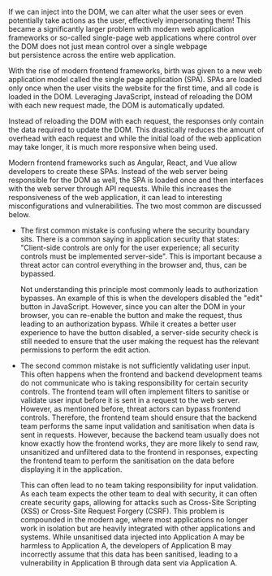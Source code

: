 If we can inject into the DOM, we can alter what the user sees or even potentially take actions as the user, effectively impersonating them! This became a significantly larger problem with modern web application frameworks or so-called single-page web applications where control over the DOM does not just mean control over a single webpage but persistence across the entire web application.

With the rise of modern frontend frameworks, birth was given to a new web application model called the single page application (SPA). SPAs are loaded only once when the user visits the website for the first time, and all code is loaded in the DOM. Leveraging JavaScript, instead of reloading the DOM with each new request made, the DOM is automatically updated.

Instead of reloading the DOM with each request, the responses only contain the data required to update the DOM. This drastically reduces the amount of overhead with each request and while the initial load of the web application may take longer, it is much more responsive when being used.

Modern frontend frameworks such as Angular, React, and Vue allow developers to create these SPAs. Instead of the web server being responsible for the DOM as well, the SPA is loaded once and then interfaces with the web server through API requests. While this increases the responsiveness of the web application, it can lead to interesting misconfigurations and vulnerabilities. The two most common are discussed below.

- The first common mistake is confusing where the security boundary sits. There is a common saying in application security that states: "Client-side controls are only for the user experience; all security controls must be implemented server-side". This is important because a threat actor can control everything in the browser and, thus, can be bypassed.
	
	Not understanding this principle most commonly leads to authorization bypasses. An example of this is when the developers disabled the "edit" button in JavaScript. However, since you can alter the DOM in your browser, you can re-enable the button and make the request, thus leading to an authorization bypass. While it creates a better user experience to have the button disabled, a server-side security check is still needed to ensure that the user making the request has the relevant permissions to perform the edit action.


- The second common mistake is not sufficiently validating user input. This often happens when the frontend and backend development teams do not communicate who is taking responsibility for certain security controls. The frontend team will often implement filters to sanitise or validate user input before it is sent in a request to the web server. However, as mentioned before, threat actors can bypass frontend controls. Therefore, the frontend team should ensure that the backend team performs the same input validation and sanitisation when data is sent in requests. However, because the backend team usually does not know exactly how the frontend works, they are more likely to send raw, unsanitized and unfiltered data to the frontend in responses, expecting the frontend team to perform the sanitisation on the data before displaying it in the application.
	
	This can often lead to no team taking responsibility for input validation. As each team expects the other team to deal with security, it can often create security gaps, allowing for attacks such as Cross-Site Scripting (XSS) or Cross-Site Request Forgery (CSRF). This problem is compounded in the modern age, where most applications no longer work in isolation but are heavily integrated with other applications and systems. While unsanitised data injected into Application A may be harmless to Application A, the developers of Application B may incorrectly assume that this data has been sanitised, leading to a vulnerability in Application B through data sent via Application A.